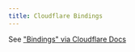 ```yaml
---
title: Cloudflare Bindings
---
```


See ["Bindings" via Cloudflare Docs](https://developers.cloudflare.com/workers/platform/bindings/)

